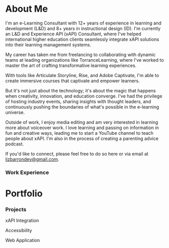 # About Me
I'm an e-Learning Consultant with 12+ years of experience in learning and development (L&D) and 8+ years in instructional design (ID). I'm currently an L&D and Experience API (xAPI) Consultant, where I've helped international higher education clients seamlessly integrate xAPI solutions into their learning management systems.

My career has taken me from freelancing to collaborating with dynamic teams at leading organizations like TorranceLearning, where I've worked to master the art of crafting transformative learning experiences. 

With tools like Articulate Storyline, Rise, and Adobe Captivate, I'm able to create immersive courses that captivate and empower learners. 

But it's not just about the technology; it's about the magic that happens when creativity, innovation, and education converge. I've had the privilege of hosting industry events, sharing insights with thought leaders, and continuously pushing the boundaries of what's possible in the e-learning universe.

Outside of work, I enjoy media editing and am very interested in learning more about voiceover work. I love learning and passing on information in fun and creative ways, leading me to start a YouTube channel to teach people about xAPI. I'm also in the process of creating a parenting advice podcast.

If you'd like to connect, please feel free to do so here or via email at lizbarrondev@gmail.com.

### Work Experience


# Portfolio
### Projects
xAPI Integration


Accessibility


Web Application
